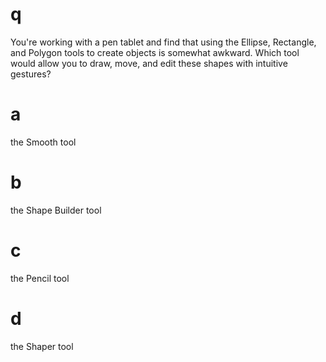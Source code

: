 # q
You're working with a pen tablet and find that using the Ellipse, Rectangle, and Polygon tools to create objects is somewhat awkward. Which tool would allow you to draw, move, and edit these shapes with intuitive gestures?
# a
the Smooth tool
# b
the Shape Builder tool
# c
the Pencil tool
# d
the Shaper tool